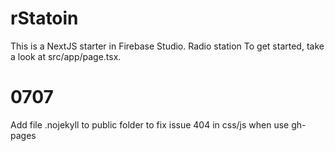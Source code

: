 # rStatoin
This is a NextJS starter in Firebase Studio.
Radio station
To get started, take a look at src/app/page.tsx.


# 0707
Add file .nojekyll to public folder to fix issue 404 in css/js when use gh-pages
